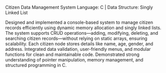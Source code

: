 Citizen Data Management System
Language: C | Data Structure: Singly Linked List

Designed and implemented a console-based system to manage citizen records efficiently using dynamic memory allocation and singly linked lists. 
The system supports CRUD operations—adding, modifying, deleting, and searching citizen records—without relying on static arrays, ensuring scalability. 
Each citizen node stores details like name, age, gender, and address. Integrated data validation, user-friendly menus, and modular functions for clean and maintainable code. Demonstrated strong understanding of pointer manipulation, memory management, and structured programming in C.
